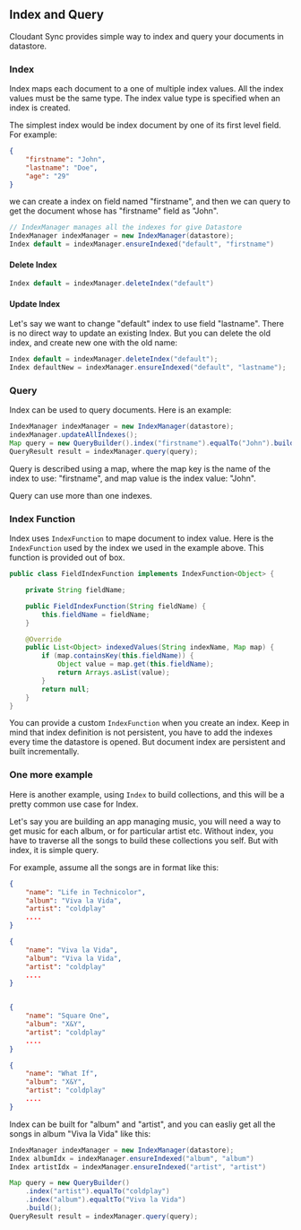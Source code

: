 ## Index and Query

Cloudant Sync provides simple way to index and query your documents 
in datastore.

### Index

Index maps each document to a one of multiple index values. All the index 
values must be the same type. The index value type is specified when an 
index is created. 

The simplest index would be index document by one of its first level field. 
For example: 

```json
{
    "firstname": "John",
    "lastname": "Doe", 
    "age": "29"
}

```

we can create a index on field named "firstname", and then we can query 
to get the document whose has "firstname" field as "John".

```java
// IndexManager manages all the indexes for give Datastore
IndexManager indexManager = new IndexManager(datastore);
Index default = indexManager.ensureIndexed("default", "firstname")
```

#### Delete Index

```java
Index default = indexManager.deleteIndex("default")
```

#### Update Index

Let's say we want to change "default" index to use field "lastname". 
There is no direct way to update an existing Index. But you can
delete the old index, and create new one with the old name: 

```java
Index default = indexManager.deleteIndex("default");
Index defaultNew = indexManager.ensureIndexed("default", "lastname");
```

### Query

Index can be used to query documents. Here is an example:

```java
IndexManager indexManager = new IndexManager(datastore);
indexManager.updateAllIndexes();
Map query = new QueryBuilder().index("firstname").equalTo("John").build();
QueryResult result = indexManager.query(query);
```

Query is described using a map, where the map key is the name of the index to 
use: "firstname", and map value is the index value: "John".

Query can use more than one indexes. 

### Index Function

Index uses `IndexFunction` to mape document to index value. Here is the
`IndexFunction` used by the index we used in the example above. This 
function is provided out of box.

```java
public class FieldIndexFunction implements IndexFunction<Object> {

    private String fieldName;

    public FieldIndexFunction(String fieldName) {
        this.fieldName = fieldName;
    }

    @Override
    public List<Object> indexedValues(String indexName, Map map) {
        if (map.containsKey(this.fieldName)) {
            Object value = map.get(this.fieldName);
            return Arrays.asList(value);
        }
        return null;
    }
}
```

You can provide a custom `IndexFunction` when you create an index. Keep in 
mind that index definition is not persistent, you have to add the indexes 
every time the datastore is opened. But document index are persistent 
and built incrementally. 

### One more example

Here is another example, using `Index` to build collections, and 
this will be a pretty common use case for Index. 

Let's say you are building an app managing music, you will need a way to 
get music for each album, or for particular artist etc. Without index, 
you have to traverse all the songs to build these collections you self. 
But with index, it is simple query. 

For example, assume all the songs are in format like this:

```json
{
    "name": "Life in Technicolor",
    "album": "Viva la Vida",
    "artist": "coldplay"
    ....
}

{
    "name": "Viva la Vida",
    "album": "Viva la Vida",
    "artist": "coldplay"
    ....
}


{
    "name": "Square One",
    "album": "X&Y",
    "artist": "coldplay"
    ....
}

{
    "name": "What If",
    "album": "X&Y",
    "artist": "coldplay"
    ....
}

```

Index can be built for "album" and "artist", and you can easliy get all the 
songs in album "Viva la Vida" like this:

```java
IndexManager indexManager = new IndexManager(datastore);
Index albumIdx = indexManager.ensureIndexed("album", "album")
Index artistIdx = indexManager.ensureIndexed("artist", "artist")

Map query = new QueryBuilder()
    .index("artist").equalTo("coldplay")
    .index("album").equaltTo("Viva la Vida")
    .build();
QueryResult result = indexManager.query(query);

```
